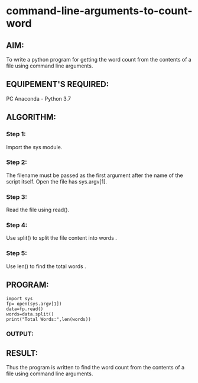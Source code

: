 # command-line-arguments-to-count-word
## AIM:
To write a python program for getting the word count from the contents of a file using command line arguments.
## EQUIPEMENT'S REQUIRED: 
PC
Anaconda - Python 3.7
## ALGORITHM: 
### Step 1:
Import the sys module.
### Step 2: 
The filename must be passed as the first argument after the name of the script itself.
Open the file has sys.argv[1].
### Step 3: 
Read the file using read().
### Step 4:  
Use split() to split the file content  into words .
### Step 5: 
Use len() to find the total words .


## PROGRAM:
```
import sys
fp= open(sys.argv[1])
data=fp.read()
words=data.split()
print("Total Words:",len(words))
```

### OUTPUT:



## RESULT:
Thus the program is written to find the word count from the contents of a file using command line arguments.
